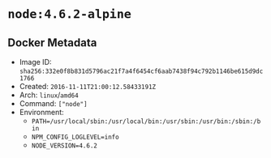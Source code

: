 # `node:4.6.2-alpine`

## Docker Metadata

- Image ID: `sha256:332e0f8b831d5796ac21f7a4f6454cf6aab7438f94c792b1146be615d9dc1766`
- Created: `2016-11-11T21:00:12.58433191Z`
- Arch: `linux`/`amd64`
- Command: `["node"]`
- Environment:
  - `PATH=/usr/local/sbin:/usr/local/bin:/usr/sbin:/usr/bin:/sbin:/bin`
  - `NPM_CONFIG_LOGLEVEL=info`
  - `NODE_VERSION=4.6.2`
